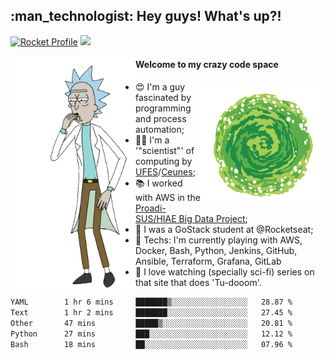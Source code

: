 
<h2> :man_technologist: Hey guys! What's up?!</h2>
                                                                         
[![Rocket Profile](https://img.shields.io/static/v1?label=Rocketseat&message=Profile&colorA=purple&color=black&logo=Rocket&logoColor=white)](https://app.rocketseat.com.br/me/elyabe)
<a href="https://www.linkedin.com/in/elyabe/"><img src="https://img.shields.io/badge/LinkedIn-informational?logo=linkedin"/></a>

<img align='left' src="https://raw.githubusercontent.com/Elyabe/Elyabe/master/images/rick-dancing.gif" width='200'>

                       
#### Welcome to my crazy code space 
<img align='right' src="https://raw.githubusercontent.com/Elyabe/elyabe/master/images/portal-3.gif" width='200'>

- :heart_eyes: I'm a guy fascinated by programming and process automation; 
- :office_worker: I'm a '"scientist"' of computing by [UFES](http://ufes.br)/[Ceunes](http://ceunes.ufes.br);
- :books: I worked with AWS in the [Proadi-SUS/HIAE Big Data Project](https://www.einstein.br/responsabilidade-social/atuacao-com-o-ministerio-da-saude/proadi-sus);
- :rocket: I was a GoStack student at @Rocketseat;
- :green_heart: Techs: I'm currently playing with AWS, Docker, Bash, Python, Jenkins, GitHub, Ansible, Terraform, Grafana, GitLab
- :movie_camera: I love watching (specially sci-fi) series on that site that does 'Tu-dooom'.

<!--START_SECTION:waka-->

```txt
YAML        1 hr 6 mins     ███████▒░░░░░░░░░░░░░░░░░   28.87 %
Text        1 hr 2 mins     ███████░░░░░░░░░░░░░░░░░░   27.45 %
Other       47 mins         █████▒░░░░░░░░░░░░░░░░░░░   20.81 %
Python      27 mins         ███░░░░░░░░░░░░░░░░░░░░░░   12.12 %
Bash        18 mins         ██░░░░░░░░░░░░░░░░░░░░░░░   07.96 %
```

<!--END_SECTION:waka-->

